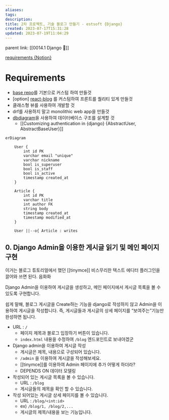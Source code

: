 ```yaml
---
aliases: 
tags: 
description:
title: 2차 프로젝트, 기술 블로그 만들기 - estsoft {Django}
created: 2023-07-17T15:31:28
updated: 2023-07-19T11:04:29
---
```


parent link: [[0014.1 Django 🎈]]

[requirements {Notion}](https://paullabworkspace.notion.site/Blog-2a7d87f563ad42f9a0382f523fae14e1)

# Requirements

- [base repo](https://github.com/weniv/BackendOrmi/tree/main/HTML-CSS/board_final)를 기본으로 커스텀 하여 만들것
- \[option\]  [react-blog](https://weniv.github.io/react-blog/) 를 커스텀하여 프론트를 퀄리티 있게 만들것
- 클래스형 뷰를 사용하여 개발할 것
- drf를 사용하지 말고 monolithic web app을 만들것
- [dbdiagram](https://dbdiagram.io/home)을 사용하여 데이터베이스 구조를 설계할 것
	- [[Customizing authentication in {django} {AbstractUser, AbstractBaseUser}]]

```mermaid
erDiagram

	User {
		int id PK
		varchar email "unique"
		varchar nickname
		bool is_superuser
		bool is_staff
		bool is_active
		timestamp created_at
	}

	Article {
		int id PK
		varchar title
		int author FK
		string body
		timestamp created_at
		timestamp modified_at
	}

	User ||--o{ Article : writes
```

## 0. Django Admin을 이용한 게시글 읽기 및 메인 페이지 구현

이거는 블로그 튜토리얼에서 했던 [[tinymce]] 비스무리한 텍스트 에디터 플러그인을 끌어와 쓰면 된다. 음화화

Django Admin을 이용하여 게시글을 생성하고, 메인 페이지에서 게시글 목록을 볼 수 있도록 구현합니다.

쉽게 말해, 블로그 게시글을 Create하는 기능을 django로 작성하지 않고 Admin을 이용하여 게시글을 작성합니다. 즉, 게시글들과 게시글의 상세 페이지를 “보여주는”기능만 완성하면 됩니다.

- URL : `/` 
	- 페이지 제목과 블로그 입장하기 버튼이 있습니다.
	- `index.html` 내용을 수정하여 `/blog` 엔드포인트로 보내야겠군
- Django admin을 이용하여 게시글 작성
	- 게시글은 제목, 내용으로 구성되어 있습니다.
	- `/admin` 을 이용하여 게시글을 작성해보세요.  
	- [[tinymce]]를 이용하여 Admin 페이지에 추가 어떻게 하더라?
	- DEPENDS ON 데이터 모델링
- 작성되어 있는 게시글 목록을 볼 수 있습니다.  
	- URL : `/blog`
	- 게시글들의 제목을 확인 할 수 있습니다.  
- 작성 되어있는 게시글 상세 페이지를 볼 수 있습니다.  
	- URL : `/blog/<int:id>`
	- ex) `/blog/1, /blog/2,...`
	- 게시글의 제목/내용을 보는 기능입니다.
